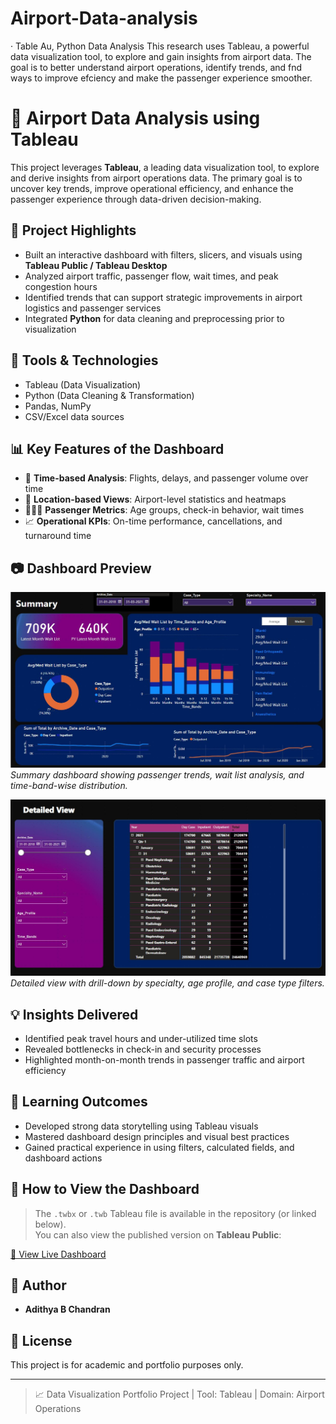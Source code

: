 # Airport-Data-analysis
· Table Au, Python Data Analysis This research uses Tableau, a powerful data visualization tool, to explore and gain insights from airport data. The goal is to better understand airport operations, identify trends, and fnd ways to improve efciency and make the passenger experience smoother.
# 🛫 Airport Data Analysis using Tableau

This project leverages **Tableau**, a leading data visualization tool, to explore and derive insights from airport operations data. The primary goal is to uncover key trends, improve operational efficiency, and enhance the passenger experience through data-driven decision-making.

## 📌 Project Highlights
- Built an interactive dashboard with filters, slicers, and visuals using **Tableau Public / Tableau Desktop**
- Analyzed airport traffic, passenger flow, wait times, and peak congestion hours
- Identified trends that can support strategic improvements in airport logistics and passenger services
- Integrated **Python** for data cleaning and preprocessing prior to visualization

## 🚀 Tools & Technologies
- Tableau (Data Visualization)
- Python (Data Cleaning & Transformation)
- Pandas, NumPy
- CSV/Excel data sources

## 📊 Key Features of the Dashboard
- 📅 **Time-based Analysis**: Flights, delays, and passenger volume over time
- 📍 **Location-based Views**: Airport-level statistics and heatmaps
- 🧑‍🤝‍🧑 **Passenger Metrics**: Age groups, check-in behavior, wait times
- 📈 **Operational KPIs**: On-time performance, cancellations, and turnaround time

## 📷 Dashboard Preview

![Airport Dashboard Summary](1725435728317.jpeg)
*Summary dashboard showing passenger trends, wait list analysis, and time-band-wise distribution.*

![Airport Dashboard Detailed View](1725435728742.jpeg)
*Detailed view with drill-down by specialty, age profile, and case type filters.*

## 💡 Insights Delivered
- Identified peak travel hours and under-utilized time slots
- Revealed bottlenecks in check-in and security processes
- Highlighted month-on-month trends in passenger traffic and airport efficiency

## 🧠 Learning Outcomes
- Developed strong data storytelling using Tableau visuals
- Mastered dashboard design principles and visual best practices
- Gained practical experience in using filters, calculated fields, and dashboard actions

## 📁 How to View the Dashboard
> The `.twbx` or `.twb` Tableau file is available in the repository (or linked below).  
> You can also view the published version on **Tableau Public**:

[🔗 View Live Dashboard](#) <!-- Add your Tableau Public link here -->

## 👤 Author
- **Adithya B Chandran**

## 📄 License
This project is for academic and portfolio purposes only.

---

> 📈 Data Visualization Portfolio Project | Tool: Tableau | Domain: Airport Operations
